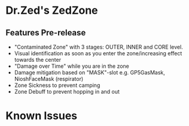 # Dr.Zed's ZedZone



## Features Pre-release

  - "Contaminated Zone" with 3 stages: OUTER, INNER and CORE level.
  - Visual identification as soon as you enter the zone/increasing effect towards the center
  - "Damage over Time" while you are in the zone
  - Damage mitigation based on "MASK"-slot e.g. GP5GasMask, NioshFaceMask (respirator)
  - Zone Sickness to prevent camping
  - Zone Debuff to prevent hopping in and out
  
  
 # Known Issues
  
